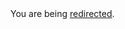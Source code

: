 <html><body>You are being <a href="https://raw.githubusercontent.com/google/new-project/master/CONTRIBUTING.md">redirected</a>.</body></html>